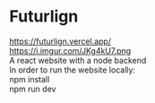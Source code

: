# Futurlign
https://futurlign.vercel.app/  
https://i.imgur.com/JKg4kU7.png  
A react website with a node backend  
In order to run the website locally:  
npm install  
npm run dev  